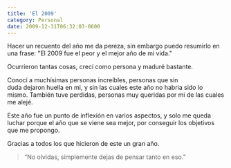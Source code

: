 ```yaml
---
title: 'El 2009'
category: Personal
date: 2009-12-31T06:32:03-0600
---
```


Hacer un recuento del año me da pereza, sin embargo puedo resumirlo en una frase: &#34;El 2009 fue el peor y el mejor año de mi vida.&#34;

Ocurrieron tantas cosas, crecí como persona y maduré bastante.

Conocí a muchísimas personas increíbles, personas que sin duda dejaron huella en mi, y sin las cuales este año no habria sido lo mismo. También tuve perdidas, personas muy queridas por mi de las cuales me alejé.

Este año fue un punto de inflexión en varios aspectos, y solo me queda luchar porque el año que se viene sea mejor, por conseguir los objetivos que me propongo.

Gracias a todos los que hicieron de este un gran año.

> “No olvidas, simplemente dejas de pensar tanto en eso.”
